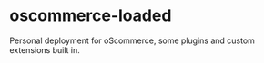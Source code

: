 # oscommerce-loaded
Personal deployment for oScommerce, some plugins and custom extensions built in.
